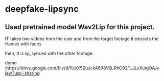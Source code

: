 # deepfake-lipsync

## Used pretrained model Wav2Lip for this project.

IT takes two videos from the user and from the target footage it extracts the frames with faces

then,
It is lip_synced with the other footage.

demo :https://drive.google.com/file/d/1UpX5ZuJckA698VQ_RhG92T_JLxXutgOA/view?usp=sharing
